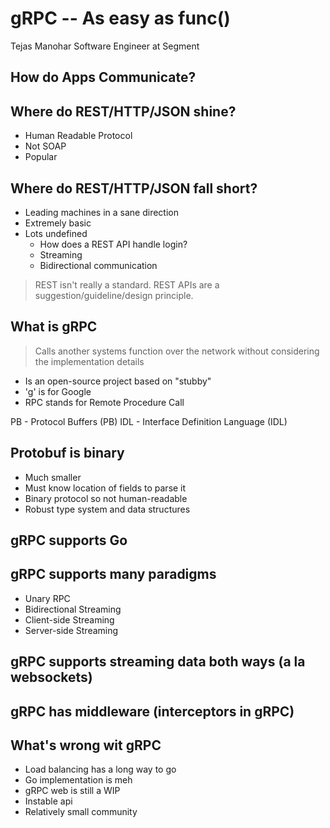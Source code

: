 # gRPC -- As easy as func()

Tejas Manohar
Software Engineer at Segment

## How do Apps Communicate?

## Where do REST/HTTP/JSON shine?
- Human Readable Protocol
- Not SOAP
- Popular

## Where do REST/HTTP/JSON fall short?
- Leading machines in a sane direction
- Extremely basic
- Lots undefined
  - How does a REST API handle login?
  - Streaming
  - Bidirectional communication

>REST isn't really a standard. REST APIs are a suggestion/guideline/design principle.

## What is gRPC
> Calls another systems function over the network without considering the implementation details

- Is an open-source project based on "stubby"
- 'g' is for Google
- RPC stands for Remote Procedure Call

PB - Protocol Buffers (PB)
IDL - Interface Definition Language (IDL)

## Protobuf is binary
- Much smaller
- Must know location of fields to parse it
- Binary protocol so not human-readable
- Robust type system and data structures

## gRPC supports Go

## gRPC supports many paradigms
- Unary RPC
- Bidirectional Streaming
 - Client-side Streaming
 - Server-side Streaming

## gRPC supports streaming data both ways (a la websockets)

## gRPC has middleware (interceptors in gRPC)

## What's wrong wit gRPC
- Load balancing has a long way to go
- Go implementation is meh
- gRPC web is still a WIP
- Instable api
- Relatively small community
